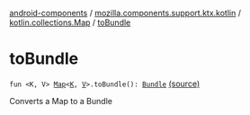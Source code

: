 [android-components](../../index.md) / [mozilla.components.support.ktx.kotlin](../index.md) / [kotlin.collections.Map](index.md) / [toBundle](./to-bundle.md)

# toBundle

`fun <K, V> `[`Map`](https://kotlinlang.org/api/latest/jvm/stdlib/kotlin.collections/-map/index.html)`<`[`K`](to-bundle.md#K)`, `[`V`](to-bundle.md#V)`>.toBundle(): `[`Bundle`](https://developer.android.com/reference/android/os/Bundle.html) [(source)](https://github.com/mozilla-mobile/android-components/blob/master/components/support/ktx/src/main/java/mozilla/components/support/ktx/kotlin/Map.kt#L18)

Converts a Map to a Bundle

